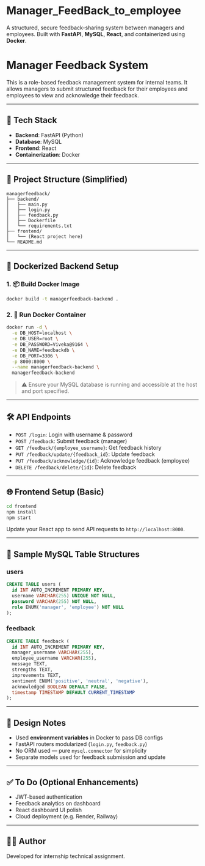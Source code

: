 # Manager_FeedBack_to_employee
  A structured, secure feedback-sharing system between managers and employees. Built with **FastAPI**, **MySQL**, **React**, and containerized using **Docker**.
# Manager Feedback System

This is a role-based feedback management system for internal teams. It allows managers to submit structured feedback for their employees and employees to view and acknowledge their feedback.

---

## 🚀 Tech Stack

- **Backend**: FastAPI (Python)
- **Database**: MySQL
- **Frontend**: React
- **Containerization**: Docker

---

## 📁 Project Structure (Simplified)

```
managerfeedback/
├── backend/
│   ├── main.py
│   ├── login.py
│   ├── feedback.py
│   ├── Dockerfile
│   └── requirements.txt
├── frontend/
│   └── (React project here)
└── README.md
```

---

## 🐳 Dockerized Backend Setup

### 1. 📦 Build Docker Image

```bash
docker build -t managerfeedback-backend .
```

### 2. 🚀 Run Docker Container

```bash
docker run -d \
  -e DB_HOST=localhost \
  -e DB_USER=root \
  -e DB_PASSWORD=Viveka@9164 \
  -e DB_NAME=feedbackdb \
  -e DB_PORT=3306 \
  -p 8000:8000 \
  --name managerfeedback-backend \
  managerfeedback-backend
```

> ⚠️ Ensure your MySQL database is running and accessible at the host and port specified.

---

## 🛠️ API Endpoints

- `POST /login`: Login with username & password
- `POST /feedback`: Submit feedback (manager)
- `GET /feedback/{employee_username}`: Get feedback history
- `PUT /feedback/update/{feedback_id}`: Update feedback
- `PUT /feedback/acknowledge/{id}`: Acknowledge feedback (employee)
- `DELETE /feedback/delete/{id}`: Delete feedback

---

## 🌐 Frontend Setup (Basic)

```bash
cd frontend
npm install
npm start
```

Update your React app to send API requests to `http://localhost:8000`.

---

## 🧪 Sample MySQL Table Structures

### users

```sql
CREATE TABLE users (
  id INT AUTO_INCREMENT PRIMARY KEY,
  username VARCHAR(255) UNIQUE NOT NULL,
  password VARCHAR(255) NOT NULL,
  role ENUM('manager', 'employee') NOT NULL
);
```

### feedback

```sql
CREATE TABLE feedback (
  id INT AUTO_INCREMENT PRIMARY KEY,
  manager_username VARCHAR(255),
  employee_username VARCHAR(255),
  message TEXT,
  strengths TEXT,
  improvements TEXT,
  sentiment ENUM('positive', 'neutral', 'negative'),
  acknowledged BOOLEAN DEFAULT FALSE,
  timestamp TIMESTAMP DEFAULT CURRENT_TIMESTAMP
);
```

---

## 📝 Design Notes

- Used **environment variables** in Docker to pass DB configs
- FastAPI routers modularized (`login.py`, `feedback.py`)
- No ORM used — pure `mysql.connector` for simplicity
- Separate models used for feedback submission and update

---

## ✅ To Do (Optional Enhancements)

- JWT-based authentication
- Feedback analytics on dashboard
- React dashboard UI polish
- Cloud deployment (e.g. Render, Railway)

---

## 👨‍💻 Author

Developed for internship technical assignment.
